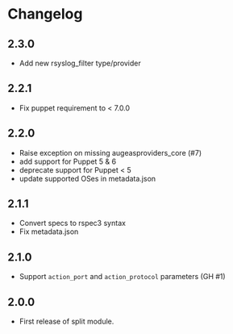 # Changelog

## 2.3.0

- Add new rsyslog_filter type/provider

## 2.2.1

- Fix puppet requirement to < 7.0.0

## 2.2.0

- Raise exception on missing augeasproviders_core (#7)
- add support for Puppet 5 & 6
- deprecate support for Puppet < 5
- update supported OSes in metadata.json

## 2.1.1

- Convert specs to rspec3 syntax
- Fix metadata.json

## 2.1.0

- Support `action_port` and `action_protocol` parameters (GH #1)

## 2.0.0

- First release of split module.
